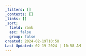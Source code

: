 ```yaml
---
_filters: []
_contexts: []
_links: []
_sort:
  field: rank
  asc: false
  group: false
created: 2024-02-19T10:58
Last Updated: 02-19-2024 | 10:58 AM
---
```


